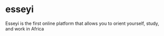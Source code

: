 # esseyi
Esseyi is the first online platform that allows you to orient yourself, study, and work in Africa
